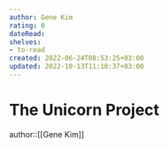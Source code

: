 ```yaml
---
author: Gene Kim
rating: 0
dateRead: 
shelves: 
- to-read
created: 2022-06-24T08:53:25+03:00
updated: 2022-10-13T11:10:37+03:00
---
```

# The Unicorn Project

author::[[Gene Kim]]